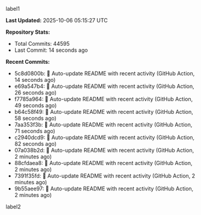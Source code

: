 
label1 
<!-- ACTIVITY_START -->
**Last Updated:** 2025-10-06 05:15:27 UTC

**Repository Stats:**
- Total Commits: 44595
- Last Commit: 14 seconds ago

**Recent Commits:**
- 5c8d0800b: 🤖 Auto-update README with recent activity (GitHub Action, 14 seconds ago)
- e69a547b4: 🤖 Auto-update README with recent activity (GitHub Action, 26 seconds ago)
- f7785a964: 🤖 Auto-update README with recent activity (GitHub Action, 49 seconds ago)
- b64c58f49: 🤖 Auto-update README with recent activity (GitHub Action, 58 seconds ago)
- 7aa353f3b: 🤖 Auto-update README with recent activity (GitHub Action, 71 seconds ago)
- c2940dcd9: 🤖 Auto-update README with recent activity (GitHub Action, 82 seconds ago)
- 07a038b2d: 🤖 Auto-update README with recent activity (GitHub Action, 2 minutes ago)
- 88cfdaea8: 🤖 Auto-update README with recent activity (GitHub Action, 2 minutes ago)
- 7391f35fd: 🤖 Auto-update README with recent activity (GitHub Action, 2 minutes ago)
- 9b55aee97: 🤖 Auto-update README with recent activity (GitHub Action, 2 minutes ago)
<!-- ACTIVITY_END -->

label2
